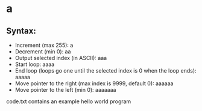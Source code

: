 # a

## Syntax:
- Increment (max 255): a
- Decrement (min 0): aa
- Output selected index (in ASCII): aaa
- Start loop: aaaa
- End loop (loops go one until the selected index is 0 when the loop ends): aaaaa
- Move pointer to the right (max index is 9999, default 0): aaaaaa
- Move pointer to the left (min 0): aaaaaaa 

code.txt contains an example hello world program